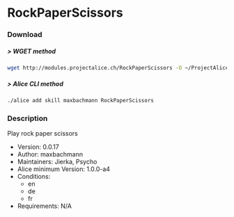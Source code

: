 # RockPaperScissors

### Download

##### > WGET method
```bash
wget http://modules.projectalice.ch/RockPaperScissors -O ~/ProjectAlice/system/skillInstallTickets/RockPaperScissors.install
```

##### > Alice CLI method
```bash
./alice add skill maxbachmann RockPaperScissors
```

### Description
Play rock paper scissors

- Version: 0.0.17
- Author: maxbachmann
- Maintainers: Jierka, Psycho
- Alice minimum Version: 1.0.0-a4
- Conditions:
  - en
  - de
  - fr
- Requirements: N/A

